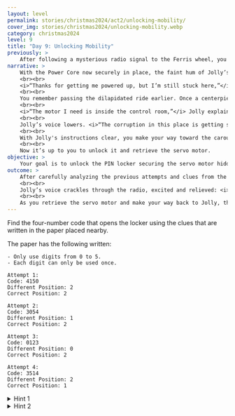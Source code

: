 ```yaml
---
layout: level
permalink: stories/christmas2024/act2/unlocking-mobility/
cover_img: stories/christmas2024/unlocking-mobility.webp
category: christmas2024
level: 9
title: "Day 9: Unlocking Mobility"
previously: >
    After following a mysterious radio signal to the Ferris wheel, you encountered <b>Jolly</b>, a worn-out robot from the old carnival. Though cautious, Jolly revealed that it has a plan to retrieve the <b>Crystal of Joy</b>, but its systems are too damaged to help. After passing a test of trust by retrieving a <b>Power Core</b> from the central generator, Jolly is partially restored. Now, it needs a <b>servo motor</b> to regain mobility, which is hidden in the twisted remains of the carnival's <b>carousel</b>.
narrative: >
    With the Power Core now securely in place, the faint hum of Jolly’s systems fills the air, but the robot remains stationary, its joints stiff from years of disuse. While Jolly’s eyes glow brighter, it’s clear that full mobility is still beyond reach.
    <br><br>
    <i>“Thanks for getting me powered up, but I’m still stuck here,”</i> Jolly says, glancing at its motionless legs. <i>“To get moving again, I’ll need a <b>servo motor</b>. Luckily, I know where we can find one — the old carousel over by the heart of the carnival.”</i>
    <br><br>
    You remember passing the dilapidated ride earlier. Once a centerpiece of joy, the carousel now stands twisted and broken, its horses frozen in place.
    <br><br>
    <i>“The motor I need is inside the control room,”</i> Jolly explains. <i>“But it’s locked behind a security system — a four-digit <b>PIN locker</b>. I can’t crack it, but the good news is that there’s a clue nearby — an old piece of paper with failed attempts. Whoever tried before left notes, and the lock is special — it tells you if a digit is in the right place or just part of the code but in the wrong spot.”</i>
    <br><br>
    Jolly’s voice lowers. <i>“The corruption in this place is getting stronger. We don’t have time to waste. If you can crack that code, I’ll be back on my feet, and we’ll finally be ready to move forward with the plan.”</i>
    <br><br>
    With Jolly's instructions clear, you make your way toward the carousel. The path is littered with debris, remnants of the once-lively carnival that now feels like a forgotten wasteland. As you approach the carousel, the air feels thick, as if the very energy of the place has been drained. You see the control room, tucked away beneath the ride, its entrance guarded by the PIN locker Jolly mentioned.
    <br><br>
    Now it’s up to you to unlock it and retrieve the servo motor.
objective: >
    Your goal is to unlock the PIN locker securing the servo motor hidden in the carousel's control room. Using the paper with previous failed attempts and the locker’s hints, decipher the correct four-digit code.
outcome: >
    After carefully analyzing the previous attempts and clues from the locker, you input the final code. The screen flashes green, and with a mechanical click, the locker unlocks. The compartment slowly opens, revealing the servo motor you've been searching for. It's covered in dust and grime, but it appears intact, ready to restore Jolly’s mobility.
    <br><br>
    Jolly’s voice crackles through the radio, excited and relieved: <i>“You did it! I’ll be back on my feet in no time. Bring that servo motor here, and I’ll finally be able to move. Then we can really kick this plan into gear.”</i>
    <br><br>
    As you retrieve the servo motor and make your way back to Jolly, the eerie silence of the carnival presses in. The corruption lingers, but with Jolly nearly restored, there's a glimmer of hope that the plan to retrieve the <b>Crystal of Joy</b> is within reach. Now, with Jolly's full cooperation, the next step in the journey can begin.
---
```


Find the four-number code that opens the locker using the clues that are written in the paper placed nearby.

The paper has the following written:

```
- Only use digits from 0 to 5.
- Each digit can only be used once.

Attempt 1:
Code: 4150
Different Position: 2
Correct Position: 2

Attempt 2:
Code: 3054
Different Position: 1
Correct Position: 2

Attempt 3:
Code: 0123
Different Position: 0
Correct Position: 2

Attempt 4:
Code: 3514
Different Position: 2
Correct Position: 1
```

<details>
 <summary>Hint 1</summary>
 Start by working out which digits belong in the code, regardless of order.
</details>

<details>
 <summary>Hint 2</summary>
 Every digit in the code is in the first attempt. Two of the digits in 4150 are even in the right place. 
</details>
